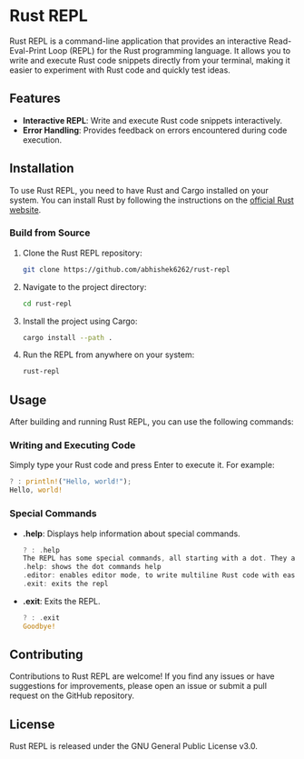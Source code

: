 # Rust REPL

Rust REPL is a command-line application that provides an interactive Read-Eval-Print Loop (REPL) for the Rust programming language. It allows you to write and execute Rust code snippets directly from your terminal, making it easier to experiment with Rust code and quickly test ideas.

## Features

- **Interactive REPL**: Write and execute Rust code snippets interactively.
- **Error Handling**: Provides feedback on errors encountered during code execution.

## Installation

To use Rust REPL, you need to have Rust and Cargo installed on your system. You can install Rust by following the instructions on the [official Rust website](https://www.rust-lang.org/tools/install).

### Build from Source

1. Clone the Rust REPL repository:

   ```bash
   git clone https://github.com/abhishek6262/rust-repl
   ```

2. Navigate to the project directory:

   ```bash
   cd rust-repl
   ```

3. Install the project using Cargo:

   ```bash
   cargo install --path .
   ```

4. Run the REPL from anywhere on your system:

   ```bash
   rust-repl
   ```

## Usage

After building and running Rust REPL, you can use the following commands:

### Writing and Executing Code

Simply type your Rust code and press Enter to execute it. For example:

```rust
? : println!("Hello, world!");
Hello, world!
```

### Special Commands

- **.help**: Displays help information about special commands.

  ```rust
  ? : .help
  The REPL has some special commands, all starting with a dot. They are
  .help: shows the dot commands help
  .editor: enables editor mode, to write multiline Rust code with ease. Once you are in this mode, enter ctrl-D to run the code you wrote.
  .exit: exits the repl
  ```

- **.exit**: Exits the REPL.

  ```rust
  ? : .exit
  Goodbye!
  ```

## Contributing

Contributions to Rust REPL are welcome! If you find any issues or have suggestions for improvements, please open an issue or submit a pull request on the GitHub repository.

## License

Rust REPL is released under the GNU General Public License v3.0.
